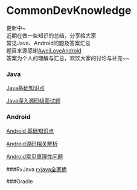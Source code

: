# CommonDevKnowledge
更新中~</br>
近期在做一些知识的总结，分享给大家</br>
常见Java、Android问题及答案汇总</br>
题目来源感谢[AweiLoveAndroid](https://github.com/AweiLoveAndroid/CommonDevKnowledge)</br>
答案为个人的理解与汇总，欢饮大家的讨论与补充~~

### Java

[Java基础知识点](https://github.com/oo1993448102/CommonDevKnowledge/blob/master/java/(%E4%B8%80)%20java%E5%9F%BA%E7%A1%80%E9%9D%A2%E8%AF%95%E7%9F%A5%E8%AF%86%E7%82%B9.md)

[Java深入源码级面试题](https://github.com/oo1993448102/CommonDevKnowledge/blob/master/java/%EF%BC%88%E4%BA%8C%EF%BC%89java%E6%B7%B1%E5%85%A5%E6%BA%90%E7%A0%81%E7%BA%A7.md)
### Android

[Android 基础知识点](https://github.com/oo1993448102/CommonDevKnowledge/blob/master/android/Android%E5%9F%BA%E7%A1%80%E7%9F%A5%E8%AF%86%E7%82%B9.md)

[Android源码相关解析](https://github.com/oo1993448102/CommonDevKnowledge/blob/master/android/%EF%BC%88%E4%BA%8C%EF%BC%89Android%E6%BA%90%E7%A0%81%E7%9B%B8%E5%85%B3%E5%88%86%E6%9E%90.md)

[Android常见原理性问题](https://github.com/oo1993448102/CommonDevKnowledge/blob/master/android/%EF%BC%88%E4%B8%89%EF%BC%89%E5%B8%B8%E8%A7%81%E7%9A%84%E4%B8%80%E4%BA%9B%E5%8E%9F%E7%90%86%E6%80%A7%E9%97%AE%E9%A2%98.md)

###RxJava
[rxjava全家桶](https://github.com/oo1993448102/CommonDevKnowledge/blob/master/rxjava/Rxjava%E5%85%A8%E5%AE%B6%E6%A1%B6%E5%A5%97%E9%A4%90.md)


###Gradle